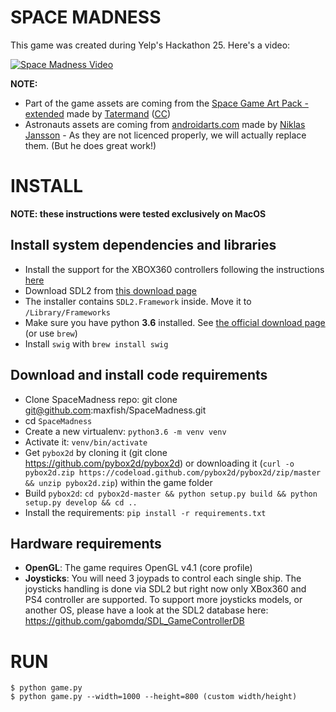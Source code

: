 # SPACE MADNESS
This game was created during Yelp's Hackathon 25. Here's a video:

[![Space Madness Video](https://img.youtube.com/vi/7qCSeqjKI3c/0.jpg)](https://www.youtube.com/watch?v=7qCSeqjKI3c)

**NOTE:** 
* Part of the game assets are coming from the [Space Game Art Pack - extended](https://opengameart.org/content/space-game-art-pack-extended) made by [Tatermand](https://opengameart.org/users/tatermand) ([CC](https://creativecommons.org/licenses/by-sa/3.0/))
* Astronauts assets are coming from [androidarts.com](https://androidarts.com/exile/exile-ish.htm) made by [Niklas Jansson](https://androidarts.com/ProfileFAQ.htm) - As they are not licenced properly, we will actually replace them. (But he does great work!)

# INSTALL
**NOTE: these instructions were tested exclusively on MacOS**

## Install system dependencies and libraries

* Install the support for the XBOX360 controllers following the instructions [here](https://github.com/360Controller/360Controller/releases)
* Download SDL2 from [this download page](https://www.libsdl.org/download-2.0.php)
* The installer contains `SDL2.Framework` inside. Move it to `/Library/Frameworks`
* Make sure you have python **3.6** installed. See [the official download page](https://www.python.org/downloads/) (or use `brew`)
* Install `swig` with `brew install swig`

## Download and install code requirements

* Clone SpaceMadness repo:
    git clone git@github.com:maxfish/SpaceMadness.git
* cd `SpaceMadness`
* Create a new virtualenv: `python3.6 -m venv venv`
* Activate it: `venv/bin/activate`
* Get `pybox2d` by cloning it (git clone https://github.com/pybox2d/pybox2d) or downloading it (`curl -o pybox2d.zip https://codeload.github.com/pybox2d/pybox2d/zip/master && unzip pybox2d.zip`) within the game folder
* Build `pybox2d`: `cd pybox2d-master && python setup.py build && python setup.py develop && cd ..`
* Install the requirements: `pip install -r requirements.txt`

## Hardware requirements

* **OpenGL**: The game requires OpenGL v4.1 (core profile)
* **Joysticks**: You will need 3 joypads to control each single ship. The joysticks handling is done via SDL2 but right now only XBox360 and PS4 controller are supported. To support more joysticks models, or another OS, please have a look at the SDL2 database here: https://github.com/gabomdq/SDL_GameControllerDB

RUN
===

    $ python game.py
    $ python game.py --width=1000 --height=800 (custom width/height)
